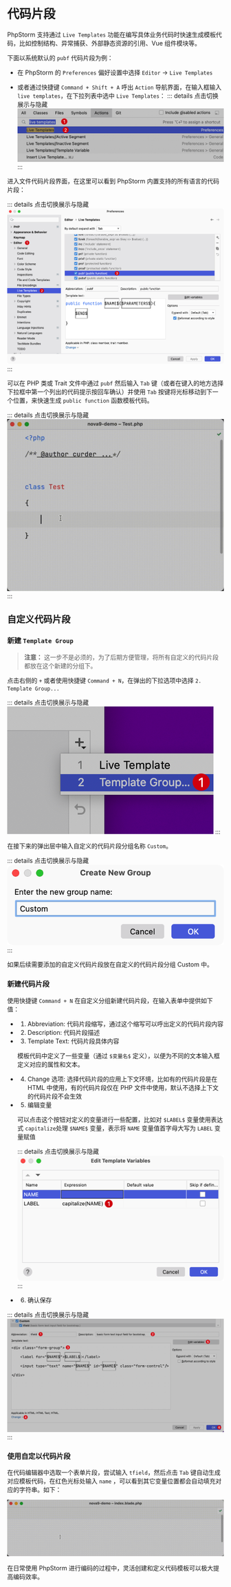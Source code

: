 # 代码片段

PhpStorm 支持通过 `Live Templates` 功能在编写具体业务代码时快速生成模板代码，比如控制结构、异常捕获、外部静态资源的引用、Vue 组件模块等。

下面以系统默认的 `pubf` 代码片段为例：

- 在 PhpStorm 的 `Preferences` 偏好设置中选择 `Editor` -> `Live Templates`

- 或者通过快捷键 `Command + Shift + A` 呼出 `Action` 导航界面，在输入框输入 `live templates`，在下拉列表中选中 `Live Templates`：
    ::: details 点击切换展示与隐藏
    ![Search Live Templates](./images/live-templates/search-live-templates.png)
    :::

进入文件代码片段界面，在这里可以看到 PhpStorm 内置支持的所有语言的代码片段：

::: details 点击切换展示与隐藏
![Live Templates](./images/live-templates/live-templates.png)
:::

可以在 PHP 类或 Trait 文件中通过 `pubf` 然后输入 `Tab` 键（或者在键入的地方选择下拉框中第一个列出的代码提示按回车确认）并使用 `Tab` 按键将光标移动到下一个位置，来快速生成 `public function` 函数模板代码。

::: details 点击切换展示与隐藏
![Create New Function Use Pubf Live Template](./images/live-templates/create-new-function-use-pubf-live-template.gif)
:::

## 自定义代码片段

### 新建 `Template Group`

> **注意：** 这一步不是必须的，为了后期方便管理，将所有自定义的代码片段都放在这个新建的分组下。

点击右侧的 `+` 或者使用快捷键 `Command + N`，在弹出的下拉选项中选择 `2. Template Group...`

::: details 点击切换展示与隐藏
![Create Template Group](./images/live-templates/create-template-group.png)
:::

在接下来的弹出层中输入自定义的代码片段分组名称 `Custom`。

::: details 点击切换展示与隐藏
![Custom Template Group Name](./images/live-templates/custom-template-group-name.png)
:::

如果后续需要添加的自定义代码片段放在自定义的代码片段分组 Custom 中。

### 新建代码片段

使用快捷键 `Command + N` 在自定义分组新建代码片段，在输入表单中提供如下值：

- 1. Abbreviation: 代码片段缩写，通过这个缩写可以呼出定义的代码片段内容
- 2. Description: 代码片段描述
- 3. Template Text: 代码片段具体内容
  
    模板代码中定义了一些变量（通过 `$变量名$` 定义），以便为不同的文本输入框定义对应的属性和文本。

- 4. Change 选项: 选择代码片段的应用上下文环境，比如有的代码片段是在 HTML 中使用，有的代码片段仅在 PHP 文件中使用，默认不选择上下文的代码片段不会生效

- 5. 编辑变量
  
  可以点击这个按钮对定义的变量进行一些配置，比如对 `$LABEL$` 变量使用表达式 `capitalize`处理 `$NAME$` 变量，表示将 `NAME` 变量值首字母大写为 `LABEL` 变量赋值
  
  ::: details 点击切换展示与隐藏
  ![Edit Template Variables](./images/live-templates/edit-template-variables.png)
  :::

- 6. 确认保存

::: details 点击切换展示与隐藏
![Create New Live Template](./images/live-templates/create-new-live-template.png)
:::

### 使用自定以代码片段

在代码编辑器中选取一个表单片段，尝试输入 `tfield`，然后点击 `Tab` 键自动生成对应模板代码，在红色光标处输入 `name` ，可以看到其它变量位置都会自动填充对应的字符串。如下：

![Apply Custom Live Template](./images/live-templates/apply-custom-live-template.gif)

在日常使用 PhpStorm 进行编码的过程中，灵活创建和定义代码模板可以极大提高编码效率。
